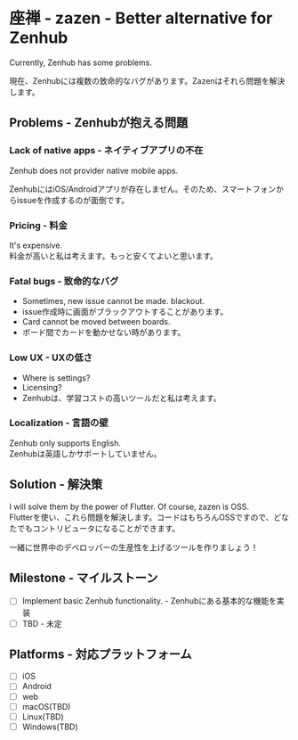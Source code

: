 # 座禅 - zazen - Better alternative for Zenhub

Currently, Zenhub has some problems.

現在、Zenhubには複数の致命的なバグがあります。Zazenはそれら問題を解決します。

## Problems - Zenhubが抱える問題

### Lack of native apps - ネイティブアプリの不在

Zenhub does not provider native mobile apps.  

ZenhubにはiOS/Androidアプリが存在しません。そのため、スマートフォンからissueを作成するのが面倒です。

### Pricing - 料金

It's expensive.  
料金が高いと私は考えます。もっと安くてよいと思います。

### Fatal bugs - 致命的なバグ

- Sometimes, new issue cannot be made. blackout.  
- issue作成時に画面がブラックアウトすることがあります。
- Card cannot be moved between boards.
- ボード間でカードを動かせない時があります。

### Low UX - UXの低さ

- Where is settings?
- Licensing?
- Zenhubは、学習コストの高いツールだと私は考えます。

### Localization - 言語の壁

Zenhub only supports English.  
Zenhubは英語しかサポートしていません。

## Solution - 解決策

I will solve them by the power of Flutter. Of course, zazen is OSS.  
Flutterを使い、これら問題を解決します。コードはもちろんOSSですので、どなたでもコントリビュータになることができます。  

一緒に世界中のデベロッパーの生産性を上げるツールを作りましょう！

## Milestone - マイルストーン
- [ ] Implement basic Zenhub functionality. - Zenhubにある基本的な機能を実装
- [ ] TBD - 未定

## Platforms - 対応プラットフォーム
- [ ] iOS
- [ ] Android
- [ ] web
- [ ] macOS(TBD)
- [ ] Linux(TBD)
- [ ] Windows(TBD)
